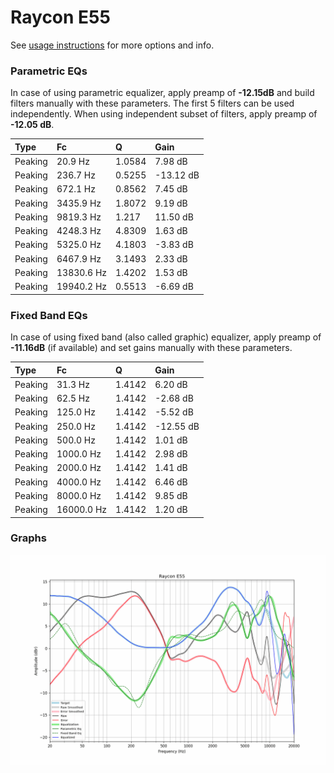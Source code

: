# Raycon E55
See [usage instructions](https://github.com/jaakkopasanen/AutoEq#usage) for more options and info.

### Parametric EQs
In case of using parametric equalizer, apply preamp of **-12.15dB** and build filters manually
with these parameters. The first 5 filters can be used independently.
When using independent subset of filters, apply preamp of **-12.05 dB**.

| Type    | Fc         |      Q | Gain      |
|:--------|:-----------|:-------|:----------|
| Peaking | 20.9 Hz    | 1.0584 | 7.98 dB   |
| Peaking | 236.7 Hz   | 0.5255 | -13.12 dB |
| Peaking | 672.1 Hz   | 0.8562 | 7.45 dB   |
| Peaking | 3435.9 Hz  | 1.8072 | 9.19 dB   |
| Peaking | 9819.3 Hz  | 1.217  | 11.50 dB  |
| Peaking | 4248.3 Hz  | 4.8309 | 1.63 dB   |
| Peaking | 5325.0 Hz  | 4.1803 | -3.83 dB  |
| Peaking | 6467.9 Hz  | 3.1493 | 2.33 dB   |
| Peaking | 13830.6 Hz | 1.4202 | 1.53 dB   |
| Peaking | 19940.2 Hz | 0.5513 | -6.69 dB  |

### Fixed Band EQs
In case of using fixed band (also called graphic) equalizer, apply preamp of **-11.16dB**
(if available) and set gains manually with these parameters.

| Type    | Fc         |      Q | Gain      |
|:--------|:-----------|:-------|:----------|
| Peaking | 31.3 Hz    | 1.4142 | 6.20 dB   |
| Peaking | 62.5 Hz    | 1.4142 | -2.68 dB  |
| Peaking | 125.0 Hz   | 1.4142 | -5.52 dB  |
| Peaking | 250.0 Hz   | 1.4142 | -12.55 dB |
| Peaking | 500.0 Hz   | 1.4142 | 1.01 dB   |
| Peaking | 1000.0 Hz  | 1.4142 | 2.98 dB   |
| Peaking | 2000.0 Hz  | 1.4142 | 1.41 dB   |
| Peaking | 4000.0 Hz  | 1.4142 | 6.46 dB   |
| Peaking | 8000.0 Hz  | 1.4142 | 9.85 dB   |
| Peaking | 16000.0 Hz | 1.4142 | 1.20 dB   |

### Graphs
![](./Raycon%20E55.png)